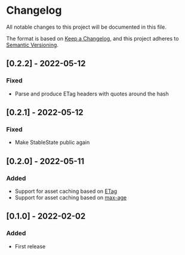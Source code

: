 # Changelog
All notable changes to this project will be documented in this file.

The format is based on [Keep a Changelog](https://keepachangelog.com/en/1.0.0/),
and this project adheres to [Semantic Versioning](https://semver.org/spec/v2.0.0.html).

## [0.2.2] - 2022-05-12
### Fixed
- Parse and produce ETag headers with quotes around the hash

## [0.2.1] - 2022-05-12
### Fixed
- Make StableState public again

## [0.2.0] - 2022-05-11
### Added
- Support for asset caching based on [ETag](https://developer.mozilla.org/en-US/docs/Web/HTTP/Headers/ETag)
- Support for asset caching based on [max-age](https://developer.mozilla.org/en-US/docs/Web/HTTP/Headers/Cache-Control)

## [0.1.0] - 2022-02-02
### Added
- First release
